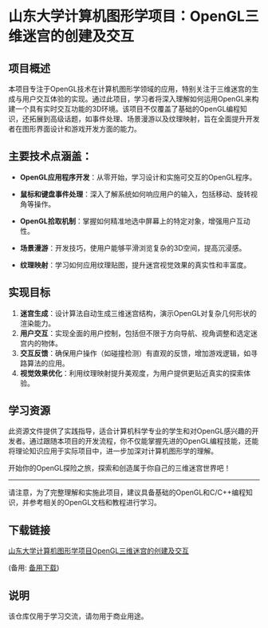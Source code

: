 # 山东大学计算机图形学项目：OpenGL三维迷宫的创建及交互

## 项目概述

本项目专注于OpenGL技术在计算机图形学领域的应用，特别关注于三维迷宫的生成与用户交互体验的实现。通过此项目，学习者将深入理解如何运用OpenGL来构建一个具有实时交互功能的3D环境。该项目不仅覆盖了基础的OpenGL编程知识，还拓展到高级话题，如事件处理、场景漫游以及纹理映射，旨在全面提升开发者在图形界面设计和游戏开发方面的能力。

## 主要技术点涵盖：

- **OpenGL应用程序开发**：从零开始，学习设计和实施可交互的OpenGL程序。
  
- **鼠标和键盘事件处理**：深入了解系统如何响应用户的输入，包括移动、旋转视角等操作。
  
- **OpenGL拾取机制**：掌握如何精准地选中屏幕上的特定对象，增强用户互动性。
  
- **场景漫游**：开发技巧，使用户能够平滑浏览复杂的3D空间，提高沉浸感。
  
- **纹理映射**：学习如何应用纹理贴图，提升迷宫视觉效果的真实性和丰富度。

## 实现目标

1. **迷宫生成**：设计算法自动生成三维迷宫结构，演示OpenGL对复杂几何形状的渲染能力。
2. **用户交互**：实现全面的用户控制，包括但不限于方向导航、视角调整和选定迷宫内的物体。
3. **交互反馈**：确保用户操作（如碰撞检测）有直观的反馈，增加游戏逻辑，如寻路算法的应用。
4. **视觉效果优化**：利用纹理映射提升美观度，为用户提供更贴近真实的探索体验。

## 学习资源

此资源文件提供了实践指导，适合计算机科学专业的学生和对OpenGL感兴趣的开发者。通过跟随本项目的开发流程，你不仅能掌握先进的OpenGL编程技能，还能将理论知识应用于实际项目中，进一步加深对计算机图形学的理解。

开始你的OpenGL探险之旅，探索和创造属于你自己的三维迷宫世界吧！

---

请注意，为了完整理解和实施此项目，建议具备基础的OpenGL和C/C++编程知识，并参考相关的OpenGL文档和教程进行学习。

## 下载链接
[山东大学计算机图形学项目OpenGL三维迷宫的创建及交互](https://pan.quark.cn/s/67b947b52dca) 

(备用: [备用下载](https://pan.baidu.com/s/1SEiUze6vJIUX0fKAvvsbzA?pwd=1234))

## 说明

该仓库仅用于学习交流，请勿用于商业用途。
